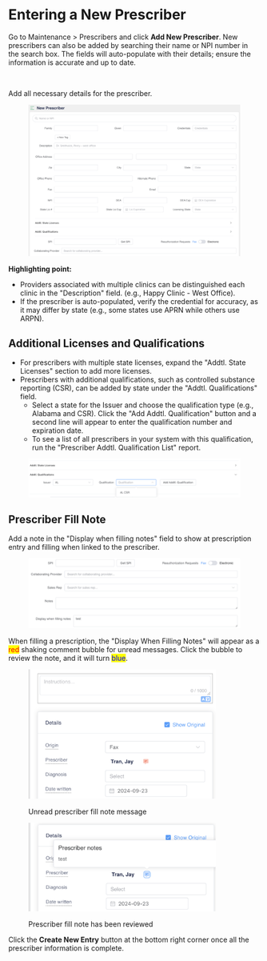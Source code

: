 # Entering a New Prescriber

Go to Maintenance > Prescribers and click **Add New Prescriber**. New prescribers can also be added by searching their name or NPI number in the search box. The fields will auto-populate with their details; ensure the information is accurate and up to date.

<figure><img src="../../.gitbook/assets/Screenshot 2024-09-24 at 9.46.51 AM.png" alt=""><figcaption></figcaption></figure>

Add all necessary details for the prescriber.

<figure><img src="../../.gitbook/assets/image (595).png" alt=""><figcaption></figcaption></figure>

**Highlighting point:**

* Providers associated with multiple clinics can be distinguished each clinic in the "Description" field. (e.g., Happy Clinic - West Office).
* If the prescriber is auto-populated, verify the credential for accuracy, as it may differ by state (e.g., some states use APRN while others use ARPN).

## Additional Licenses and Qualifications

* For prescribers with multiple state licenses, expand the "Addtl. State Licenses" section to add more licenses.
* Prescribers with additional qualifications, such as controlled substance reporting (CSR), can be added by state under the "Addtl. Qualifications" field.
  * Select a state for the Issuer and choose the qualification type (e.g., Alabama and CSR). Click the "Add Addtl. Qualification" button and a second line will appear to enter the qualification number and expiration date.
  * To see a list of all prescribers in your system with this qualification, run the "Prescriber Addtl. Qualification List" report.

<figure><img src="../../.gitbook/assets/image (555).png" alt=""><figcaption></figcaption></figure>

## Prescriber Fill Note

Add a note in the "Display when filling notes" field to show at prescription entry and filling when linked to the prescriber.

<figure><img src="../../.gitbook/assets/image (552) (1).png" alt=""><figcaption></figcaption></figure>

When filling a prescription, the "Display When Filling Notes" will appear as a <mark style="color:red;">red</mark> shaking comment bubble for unread messages. Click the bubble to review the note, and it will turn <mark style="color:blue;">blue</mark>.

<figure><img src="../../.gitbook/assets/image (596).png" alt="" width="375"><figcaption><p>Unread prescriber fill note message</p></figcaption></figure>

<figure><img src="../../.gitbook/assets/image (597).png" alt="" width="375"><figcaption><p>Prescriber fill note has been reviewed</p></figcaption></figure>

Click the **Create New Entry** button at the bottom right corner once all the prescriber information is complete.
